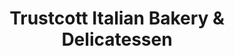 ---
title: "Trustcott Italian Bakery & Delicatessen"
url: /mississauga/trustcott-italian-bakery-and-delicatessen/
shop: bakery
---